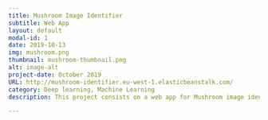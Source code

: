 ```yaml
---
title: Mushroom Image Identifier
subtitle: Web App
layout: default
modal-id: 1
date: 2019-10-13
img: mushroom.png
thumbnail: mushroom-thumbnail.png
alt: image-alt
project-date: October 2019
URL: http://mushroom-identifier.eu-west-1.elasticbeanstalk.com/
category: Deep learning, Machine Learning
description: This project consists on a web app for Mushroom image identification based on pyTorch. Upload a mushroom image to get a prediction of which kind of mushroom it is.

---
```

